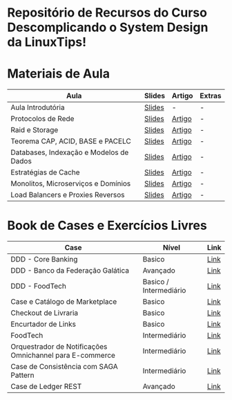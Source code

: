 # Repositório de Recursos do Curso Descomplicando o System Design da LinuxTips! 


# Materiais de Aula

| Aula                                      | Slides                                                                                                                                     | Artigo                                                                                     | Extras |
|-------------------------------------------|--------------------------------------------------------------------------------------------------------------------------------------------|--------------------------------------------------------------------------------------------|--------|
| Aula Introdutória                         | [Slides](https://docs.google.com/presentation/d/1Pgz-9VYD-IangDEfvdt-ztaKhSAjMLqq00A1tluf4AM/edit?usp=drive_link)                         | -                                                                                           | -      |
| Protocolos de Rede                        | [Slides](https://docs.google.com/presentation/d/1yKxfR3ZzDpFw-FtnilhLvdKhHKVVJqVUtsi4BvMaUeI/edit?usp=drive_link)                         | [Artigo](https://fidelissauro.dev/protocolos-de-rede/)                                      | -      |
| Raid e Storage                            | [Slides](https://docs.google.com/presentation/d/1UdhlYqsDCg3aGrpby1Gg1W3NhxFl8euia7jRjwF46aY/edit?usp=drive_link)                         | [Artigo](https://fidelissauro.dev/storage/)                                                 | -      |
| Teorema CAP, ACID, BASE e PACELC          | [Slides](https://docs.google.com/presentation/d/1vN_Ls9l0OT0babRJHrqO109O1MEXX4voOI1j9qbL5mA/edit?usp=drive_link)                         | [Artigo](https://fidelissauro.dev/teorema-cap/)                                             | -      |
| Databases, Indexação e Modelos de Dados   | [Slides](https://docs.google.com/presentation/d/1m7KH8I6O-XBlxcSahNXwN9karKU6vN-jZXl4D8jZcgE/edit?usp=drive_link)                         | [Artigo](https://fidelissauro.dev/databases/)                                               | -      |
| Estratégias de Cache                      | [Slides](https://docs.google.com/presentation/d/1tf6W9P-yyh0odoo2RheTotPwEuDnYQhccbCAacuFwFw/edit?usp=sharing)                            | [Artigo](https://fidelissauro.dev/caching/)                                                 | -      |
| Monolitos, Microserviços e Domínios       | [Slides](https://docs.google.com/presentation/d/1jXQ5mPBDYjWg7imHVf50eDz0YYWcSi_d9MHtRUqfZMQ/edit?usp=drive_link)                         | [Artigo](https://fidelissauro.dev/monolitos-microservicos/)                                 | -      |
| Load Balancers e Proxies Reversos         | [Slides](https://docs.google.com/presentation/d/189JsQu78oXyYZwXOsTwd3k2BC47XbWtF7MM6Max-Eec/edit?usp=sharing)                            | [Artigo](https://fidelissauro.dev/load-balancing/)                                          | -      |

# Book de Cases e Exercícios Livres 


| Case | Nível | Link |
|------|-------|------|
| DDD - Core Banking | Basico | [Link](/cases/BASICO_DDD_CORE_BANKING.md) |
| DDD - Banco da Federação Galática | Avançado | [Link](/cases/AVANCADO_DDD_BANCO_FEDERACAO_GALATICA.md) |
| DDD - FoodTech | Basico / Intermediário | [Link](/cases/BASICO_DDD_FOODTECH.md) |
| Case e Catálogo de Marketplace | Basico | [Link](/cases/BASICO_CATALOGO.md) | 
| Checkout de Livraria | Basico | [Link](/cases/BASICO_CHECKOUT_LIVRARIA.md) |
| Encurtador de Links | Basico | [Link](/cases/BASICO_ENCURTADOR_DE_LINKS.md) |
| FoodTech | Intermediário | [Link](/cases/INTERMEDIARIO_DELIVERY.md) |
| Orquestrador de Notificações Omnichannel para E-commerce | Intermediário | [Link](/cases/INTERMEDIARIO_OMNI_CHANNEL.md) |
| Case de Consistência com SAGA Pattern | Intermediário | [Link](/cases/INTERMEDIARIO_SAGA.md) |
| Case de Ledger REST | Avançado | [Link](/cases/AVANCADO_LEDGER_REST.md) |
